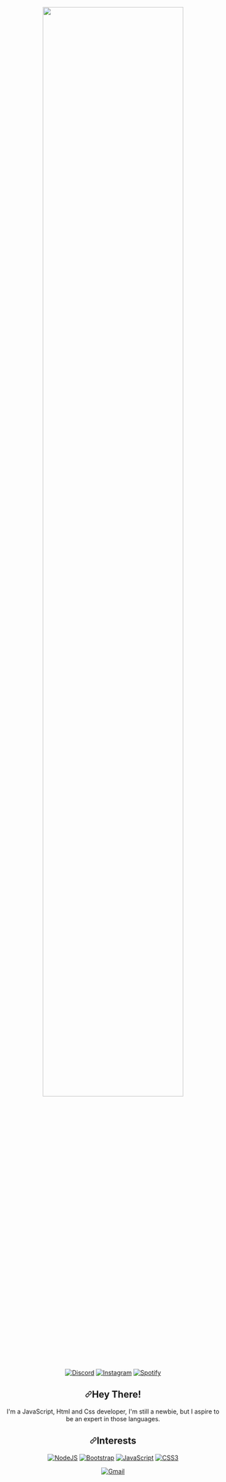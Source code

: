 <p align="center" dir="auto">
  <a href="https://github.com/Ax7h" rel="nofollow"><img width="80%" height="auto" src="https://i.imgur.com/F6I11H2.png" data-canonical-src="https://i.imgur.com/F6I11H2.png" style="max-width: 100%;"></a><br>
  <a href="https://discord.gg/jmv9EbFjZr" rel="nofollow"><img alt="Discord" title="Discord" src="https://camo.githubusercontent.com/12637f2bbc91f39c91bd3bf87c1b48aa4ae7ec7d28682b0c3aed0ff45732ab11/68747470733a2f2f696d672e736869656c64732e696f2f62616467652f2d446973636f72642d3538363546323f7374796c653d666f722d7468652d6261646765266c6f676f3d646973636f7264266c6f676f436f6c6f723d7768697465" data-canonical-src="https://img.shields.io/badge/-Discord-5865F2?style=for-the-badge&amp;logo=discord&amp;logoColor=white" style="max-width: 100%;"></a>
  <a href="https://www.instagram.com/as7xh/" rel="nofollow"><img alt="Instagram" title="Instagram" src="https://camo.githubusercontent.com/59b1bb1f39fd33b4579f753f99592fee6b19bf616c754f43e935722732dfe522/68747470733a2f2f696d672e736869656c64732e696f2f62616467652f2d496e7374616772616d2d4531333036433f7374796c653d666f722d7468652d6261646765266c6f676f3d696e7374616772616d266c6f676f436f6c6f723d7768697465" data-canonical-src="https://img.shields.io/badge/-Instagram-E1306C?style=for-the-badge&amp;logo=instagram&amp;logoColor=white" style="max-width: 100%;"></a>
  <a href="https://open.spotify.com/user/9vjixe7lm4jgghmzj32h7f1b4" rel="nofollow"><img alt="Spotify" title="Spotify" src="https://camo.githubusercontent.com/71cf81bc4e1f674b3a675ac71fe4d31aa6a83d55fb49c2731b01b7fb58b67e6b/68747470733a2f2f696d672e736869656c64732e696f2f62616467652f2d53706f746966792d3144423935343f7374796c653d666f722d7468652d6261646765266c6f676f3d73706f74696679266c6f676f436f6c6f723d7768697465" data-canonical-src="https://img.shields.io/badge/-Spotify-1DB954?style=for-the-badge&amp;logo=spotify&amp;logoColor=white" style="max-width: 100%;"></a>
</p>


<h2 align="center" dir="auto"><a id="user-content-interests" class="anchor" aria-hidden="true" href="#interests"><svg class="octicon octicon-link" viewBox="0 0 16 16" version="1.1" width="16" height="16" aria-hidden="true"><path fill-rule="evenodd" d="M7.775 3.275a.75.75 0 001.06 1.06l1.25-1.25a2 2 0 112.83 2.83l-2.5 2.5a2 2 0 01-2.83 0 .75.75 0 00-1.06 1.06 3.5 3.5 0 004.95 0l2.5-2.5a3.5 3.5 0 00-4.95-4.95l-1.25 1.25zm-4.69 9.64a2 2 0 010-2.83l2.5-2.5a2 2 0 012.83 0 .75.75 0 001.06-1.06 3.5 3.5 0 00-4.95 0l-2.5 2.5a3.5 3.5 0 004.95 4.95l1.25-1.25a.75.75 0 00-1.06-1.06l-1.25 1.25a2 2 0 01-2.83 0z"></path></svg></a>Hey There!</h2>

<p align="center" dir="auto">I'm a JavaScript, Html and Css developer, I'm still a newbie, but I aspire to be an expert in those languages.</p>

<h2 align="center" dir="auto"><a id="user-content-interests" class="anchor" aria-hidden="true" href="#interests"><svg class="octicon octicon-link" viewBox="0 0 16 16" version="1.1" width="16" height="16" aria-hidden="true"><path fill-rule="evenodd" d="M7.775 3.275a.75.75 0 001.06 1.06l1.25-1.25a2 2 0 112.83 2.83l-2.5 2.5a2 2 0 01-2.83 0 .75.75 0 00-1.06 1.06 3.5 3.5 0 004.95 0l2.5-2.5a3.5 3.5 0 00-4.95-4.95l-1.25 1.25zm-4.69 9.64a2 2 0 010-2.83l2.5-2.5a2 2 0 012.83 0 .75.75 0 001.06-1.06 3.5 3.5 0 00-4.95 0l-2.5 2.5a3.5 3.5 0 004.95 4.95l1.25-1.25a.75.75 0 00-1.06-1.06l-1.25 1.25a2 2 0 01-2.83 0z"></path></svg></a>Interests</h2>

<p align="center" dir="auto">
  <a href="https://nodejs.org/en/" rel="nofollow"><img alt="NodeJS" title="NodeJS" src="https://camo.githubusercontent.com/cc96d7d28a6ca21ddbb1f2521d751d375230ed840271e6a4c8694cf87cc60c14/68747470733a2f2f696d672e736869656c64732e696f2f62616467652f6e6f64652e6a732532302d2532333433383533442e7376673f267374796c653d666f722d7468652d6261646765266c6f676f3d6e6f64652e6a73266c6f676f436f6c6f723d7768697465" data-canonical-src="https://img.shields.io/badge/node.js%20-%2343853D.svg?&amp;style=for-the-badge&amp;logo=node.js&amp;logoColor=white" style="max-width: 100%;"></a>
  <a href="https://getbootstrap.com/docs" rel="nofollow"><img alt="Bootstrap" title="Bootstrap" src="https://camo.githubusercontent.com/b13ed67c809178963ce9d538175b02649800772be1ce0cb02da5879e5614e236/68747470733a2f2f696d672e736869656c64732e696f2f62616467652f426f6f7473747261702d3536334437433f7374796c653d666f722d7468652d6261646765266c6f676f3d626f6f747374726170266c6f676f436f6c6f723d7768697465" data-canonical-src="https://img.shields.io/badge/Bootstrap-563D7C?style=for-the-badge&amp;logo=bootstrap&amp;logoColor=white" style="max-width: 100%;"></a>
  <a href="https://developer.mozilla.org/en-US/docs/Web/JavaScript" rel="nofollow"><img alt="JavaScript" title="JavaScript" src="https://camo.githubusercontent.com/9d07c04bdd98c662d5df9d4e1cc1de8446ffeaebca330feb161f1fb8e1188204/68747470733a2f2f696d672e736869656c64732e696f2f62616467652f4a6176615363726970742d4637444631453f7374796c653d666f722d7468652d6261646765266c6f676f3d6a617661736372697074266c6f676f436f6c6f723d626c61636b" data-canonical-src="https://img.shields.io/badge/JavaScript-F7DF1E?style=for-the-badge&amp;logo=javascript&amp;logoColor=black" style="max-width: 100%;"></a>
  <a href="https://developer.mozilla.org/en-US/docs/Web/CSS" rel="nofollow"><img alt="CSS3" title="CSS3" src="https://camo.githubusercontent.com/3a0f693cfa032ea4404e8e02d485599bd0d192282b921026e89d271aaa3d7565/68747470733a2f2f696d672e736869656c64732e696f2f62616467652f435353332d3135373242363f7374796c653d666f722d7468652d6261646765266c6f676f3d63737333266c6f676f436f6c6f723d7768697465" data-canonical-src="https://img.shields.io/badge/CSS3-1572B6?style=for-the-badge&amp;logo=css3&amp;logoColor=white" style="max-width: 100%;"></a>
</p>

<p align="center" dir="auto">
<a href="https://mail.google.com/mail/u/0/#inbox?compose=CllgCKCBBCnqsqPVHKKSgfktfkbVlzzQVSMpZXTVPGDxGPSrfZHKSKHSrBTXGzvBwCQTzxMLrrg"><img alt="Gmail" title="Gmail" src="https://camo.githubusercontent.com/2e31b0d0e07e5431ee3f85689b488016d52a4fb97e523ae497023a9746e2e52e/68747470733a2f2f696d672e736869656c64732e696f2f62616467652f676d61696c2d2532334431343833362e7376673f267374796c653d666f722d7468652d6261646765266c6f676f3d676d61696c266c6f676f436f6c6f723d7768697465" data-canonical-src="https://img.shields.io/badge/gmail-%23D14836.svg?&amp;style=for-the-badge&amp;logo=gmail&amp;logoColor=white" style="max-width: 100%;"></a>
